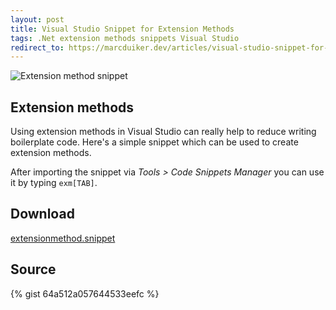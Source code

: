 ```yaml
---
layout: post
title: Visual Studio Snippet for Extension Methods
tags: .Net extension methods snippets Visual Studio
redirect_to: https://marcduiker.dev/articles/visual-studio-snippet-for-extension-methods
---
```


<img class="u-max-full-width" src="{{ site.url }}/assets/2013/07/04/ExtensionMethodSnippet.png" alt="Extension method snippet">

## Extension methods

Using extension methods in Visual Studio can really help to reduce writing boilerplate code. Here's a simple snippet which can be used to create extension methods.

After importing the snippet via _Tools > Code Snippets Manager_ you can use it by typing `exm[TAB]`.

<!--more-->

## Download

[extensionmethod.snippet](https://www.dropbox.com/s/rimvki60ezudrdj/extensionmethod.snippet)

## Source

{% gist 64a512a057644533eefc %}